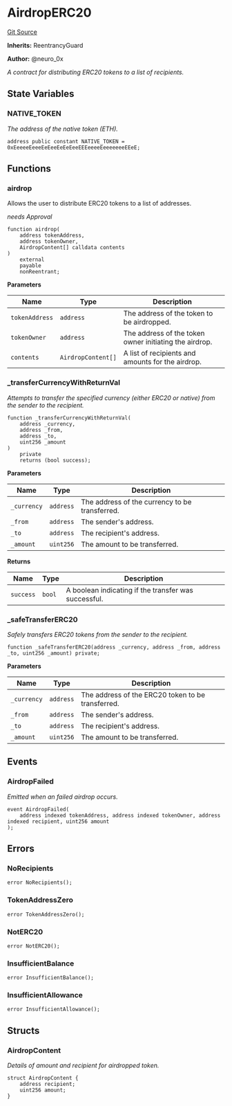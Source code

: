 # AirdropERC20
[Git Source](https://github.com/neuro0x/CoinGenie-contracts/blob/696bed93410e72f25c90235dd80f0f2e6660f759/src/AirdropERC20.sol)

**Inherits:**
ReentrancyGuard

**Author:**
@neuro_0x

*A contract for distributing ERC20 tokens to a list of recipients.*


## State Variables
### NATIVE_TOKEN
*The address of the native token (ETH).*


```solidity
address public constant NATIVE_TOKEN = 0xEeeeeEeeeEeEeeEeEeEeeEEEeeeeEeeeeeeeEEeE;
```


## Functions
### airdrop

Allows the user to distribute ERC20 tokens to a list of addresses.

*needs Approval*


```solidity
function airdrop(
    address tokenAddress,
    address tokenOwner,
    AirdropContent[] calldata contents
)
    external
    payable
    nonReentrant;
```
**Parameters**

|Name|Type|Description|
|----|----|-----------|
|`tokenAddress`|`address`|The address of the token to be airdropped.|
|`tokenOwner`|`address`|The address of the token owner initiating the airdrop.|
|`contents`|`AirdropContent[]`|A list of recipients and amounts for the airdrop.|


### _transferCurrencyWithReturnVal

*Attempts to transfer the specified currency (either ERC20 or native) from the sender to the recipient.*


```solidity
function _transferCurrencyWithReturnVal(
    address _currency,
    address _from,
    address _to,
    uint256 _amount
)
    private
    returns (bool success);
```
**Parameters**

|Name|Type|Description|
|----|----|-----------|
|`_currency`|`address`|The address of the currency to be transferred.|
|`_from`|`address`|The sender's address.|
|`_to`|`address`|The recipient's address.|
|`_amount`|`uint256`|The amount to be transferred.|

**Returns**

|Name|Type|Description|
|----|----|-----------|
|`success`|`bool`|A boolean indicating if the transfer was successful.|


### _safeTransferERC20

*Safely transfers ERC20 tokens from the sender to the recipient.*


```solidity
function _safeTransferERC20(address _currency, address _from, address _to, uint256 _amount) private;
```
**Parameters**

|Name|Type|Description|
|----|----|-----------|
|`_currency`|`address`|The address of the ERC20 token to be transferred.|
|`_from`|`address`|The sender's address.|
|`_to`|`address`|The recipient's address.|
|`_amount`|`uint256`|The amount to be transferred.|


## Events
### AirdropFailed
*Emitted when an failed airdrop occurs.*


```solidity
event AirdropFailed(
    address indexed tokenAddress, address indexed tokenOwner, address indexed recipient, uint256 amount
);
```

## Errors
### NoRecipients

```solidity
error NoRecipients();
```

### TokenAddressZero

```solidity
error TokenAddressZero();
```

### NotERC20

```solidity
error NotERC20();
```

### InsufficientBalance

```solidity
error InsufficientBalance();
```

### InsufficientAllowance

```solidity
error InsufficientAllowance();
```

## Structs
### AirdropContent
*Details of amount and recipient for airdropped token.*


```solidity
struct AirdropContent {
    address recipient;
    uint256 amount;
}
```

